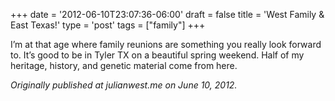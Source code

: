 +++
date = '2012-06-10T23:07:36-06:00'
draft = false
title = 'West Family & East Texas!'
type = 'post'
tags = ["family"]
+++

I’m at that age where family reunions are something you really look forward to. It’s good to be in Tyler TX on a beautiful spring weekend. Half of my heritage, history, and genetic material come from here.<br />

<i>Originally published at julianwest.me on June 10, 2012.</i>